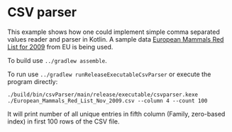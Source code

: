 # CSV parser

This example shows how one could implement simple comma separated values reader and parser in Kotlin.
A sample data [European Mammals Red List for 2009](https://data.europa.eu/euodp/en/data/dataset?res_format=CSV)
from EU is being used.

To build use `../gradlew assemble`.

To run use `../gradlew runReleaseExecutableCsvParser` or execute the program directly:

    ./build/bin/csvParser/main/release/executable/csvparser.kexe ./European_Mammals_Red_List_Nov_2009.csv --column 4 --count 100

It will print number of all unique entries in fifth column
(Family, zero-based index) in first 100 rows of the CSV file.
